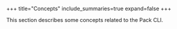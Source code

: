 +++
title="Concepts"
include_summaries=true
expand=false
+++

This section describes some concepts related to the Pack CLI.
